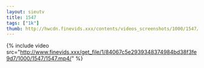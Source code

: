 ```yaml
--- 
layout: sieutv
title: 1547
tags: ["1k"]
thumb: http://hwcdn.finevids.xxx/contents/videos_screenshots/1000/1547/preview.mp4.jpg
---
```

{% include video src="http://www.finevids.xxx/get_file/1/84067c5e2939348374984bd38f3fe9d7/1000/1547/1547.mp4/" %} 
